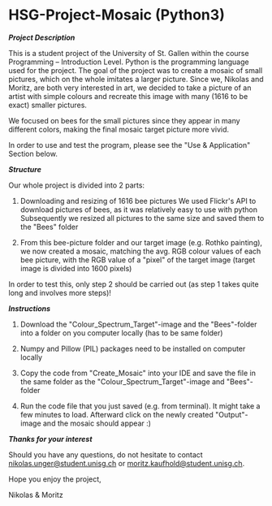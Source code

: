 # HSG-Project-Mosaic (Python3)

***Project Description***

This is a student project of the University of St. Gallen within the course Programming – Introduction Level. Python is the programming language used for the project. The goal of the project was to create a mosaic of small pictures, which on the whole imitates a larger picture. Since we, Nikolas and Moritz, are both very interested in art, we decided to take a picture of an artist with simple colours and recreate this image with many (1616 to be exact) smaller pictures. 

We focused on bees for the small pictures since they appear in many different colors, making the final mosaic target picture more vivid.

In order to use and test the program, please see the "Use & Application" Section below.


***Structure***

Our whole project is divided into 2 parts:

1.	Downloading and resizing of 1616 bee pictures 
    We used Flickr's API to download pictures of bees, as it was relatively easy to use with python
    Subsequently we resized all pictures to the same size and saved them to the "Bees" folder
    
2.  From this bee-picture folder and our target image (e.g. Rothko painting), we now created a mosaic, matching the avg. RGB colour values of each bee picture, with        the RGB value of a "pixel" of the target image (target image is divided into 1600 pixels)

In order to test this, only step 2 should be carried out (as step 1 takes quite long and involves more steps)!


***Instructions***

1.  Download the "Colour_Spectrum_Target"-image and the "Bees"-folder into a folder on you computer locally (has to be same folder)

2.  Numpy and Pillow (PIL) packages need to be installed on computer locally

3.  Copy the code from "Create_Mosaic" into your IDE and save the file in the same folder as the "Colour_Spectrum_Target"-image and "Bees"-folder

4.  Run the code file that you just saved (e.g. from terminal). It might take a few minutes to load. Afterward click on the newly created "Output"-image and the mosaic should appear :)


***Thanks for your interest***

Should you have any questions, do not hesitate to contact nikolas.unger@student.unisg.ch or moritz.kaufhold@student.unisg.ch.

Hope you enjoy the project,

Nikolas & Moritz
